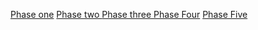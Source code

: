 <a href="https://bryanhuynh.github.io/CPSC-481-Project">Phase one</a>     <a href="https://bryanhuynh.github.io/CPSC-481-Project/Site/stage2">Phase two </a>    <a href="https://bryanhuynh.github.io/CPSC-481-Project/Site/stage3">Phase three </a>    <a href="https://bryanhuynh.github.io/CPSC-481-Project/Site/stage4">Phase Four</a>    <a href="https://bryanhuynh.github.io/CPSC-481-Project/Site/stage5">Phase Five</a>
